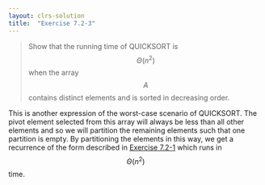 ```yaml
---
layout: clrs-solution
title:  "Exercise 7.2-3"
---
```

>Show that the running time of QUICKSORT is $$\Theta(n^2)$$ when the array $$A$$ contains distinct elements and is sorted in decreasing order.

This is another expression of the worst-case scenario of QUICKSORT. The pivot element selected from this array will always be less than all other elements and so we will partition the remaining elements such that one partition is empty. By partitioning the elements in this way, we get a recurrence of the form described in [Exercise 7.2-1](/CLRS/solutions/07/e7.2-1) which runs in $$\Theta(n^2)$$ time.